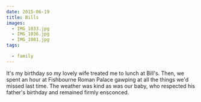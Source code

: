 ```yaml
---
date: 2015-06-19
title: Bills
images:
  - IMG_1033.jpg
  - IMG_1036.jpg
  - IMG_1081.jpg
tags:

  - family
---
```

It's my birthday so my lovely wife treated me to lunch at Bill's. Then, we spent an hour at Fishbourne Roman Palace gawping at all the things we'd missed last time. The weather was kind as was our baby, who respected his father's birthday and remained firmly ensconced. 